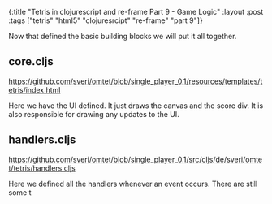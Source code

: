 {:title "Tetris in clojurescript and re-frame Part 9 - Game Logic"
 :layout :post
 :tags  ["tetris" "html5" "clojuresrcipt" "re-frame" "part 9"]}
 
Now that defined the basic building blocks we will put it all together. 

## core.cljs

<https://github.com/sveri/omtet/blob/single_player_0.1/resources/templates/tetris/index.html>

Here we have the UI defined. It just draws the canvas and the score div. It is also responsible for drawing any
updates to the UI.

## handlers.cljs

<https://github.com/sveri/omtet/blob/single_player_0.1/src/cljs/de/sveri/omtet/tetris/handlers.cljs>

Here we defined all the handlers whenever an event occurs. There are still some t


